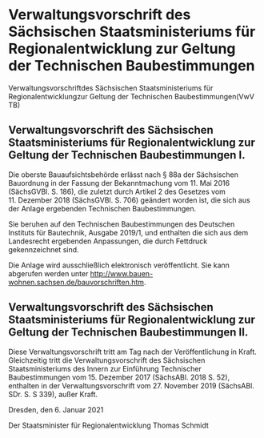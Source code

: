 # Verwaltungsvorschrift des Sächsischen Staatsministeriums für Regionalentwicklung zur Geltung der Technischen Baubestimmungen

Verwaltungsvorschriftdes Sächsischen Staatsministeriums für Regionalentwicklungzur Geltung der Technischen Baubestimmungen(VwV TB)

## Verwaltungsvorschrift des Sächsischen Staatsministeriums für Regionalentwicklung zur Geltung der Technischen Baubestimmungen I.

Die oberste Bauaufsichtsbehörde erlässt nach § 88a der Sächsischen Bauordnung in der Fassung der Bekanntmachung vom 11. Mai 2016 (SächsGVBl. S. 186), die zuletzt durch Artikel 2 des Gesetzes vom 11. Dezember 2018 (SächsGVBl. S. 706) geändert worden ist, die sich aus der Anlage ergebenden Technischen Baubestimmungen.

Sie beruhen auf den Technischen Baubestimmungen des Deutschen Instituts für Bautechnik, Ausgabe 2019/1, und enthalten die sich aus dem Landesrecht ergebenden Anpassungen, die durch Fettdruck gekennzeichnet sind.

Die Anlage wird ausschließlich elektronisch veröffentlicht. Sie kann abgerufen werden unter
http://www.bauen-wohnen.sachsen.de/bauvorschriften.htm.


## Verwaltungsvorschrift des Sächsischen Staatsministeriums für Regionalentwicklung zur Geltung der Technischen Baubestimmungen II.

Diese Verwaltungsvorschrift tritt am Tag nach der Veröffentlichung in Kraft. Gleichzeitig tritt die Verwaltungsvorschrift des Sächsischen Staatsministeriums des Innern zur Einführung Technischer Baubestimmungen vom 15. Dezember 2017 (SächsABl. 2018 S. 52), enthalten in der Verwaltungsvorschrift vom 27. November 2019 (SächsABl. SDr. S. S 339), außer Kraft.

Dresden, den 6. Januar 2021

Der Staatsminister für Regionalentwicklung
Thomas Schmidt

